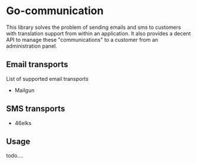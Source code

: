 Go-communication
================

This library solves the problem of sending emails and sms to customers with translation support from within an application.
It also provides a decent API to manage these "communications" to a customer from an administration panel.


## Email transports

List of supported email transports

- Mailgun
 
## SMS transports

- 46elks

## Usage

todo....